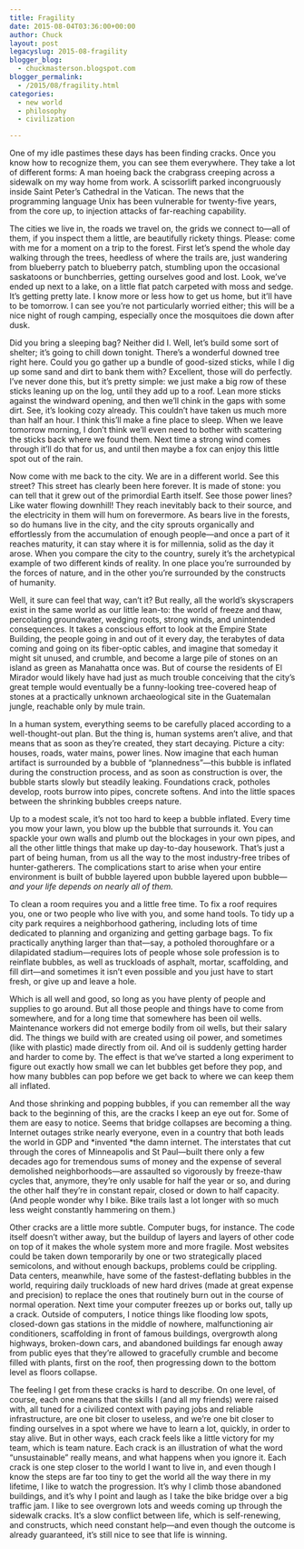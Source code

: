 ```yaml
---
title: Fragility
date: 2015-08-04T03:36:00+00:00
author: Chuck
layout: post
legacyslug: 2015-08-fragility
blogger_blog:
  - chuckmasterson.blogspot.com
blogger_permalink:
  - /2015/08/fragility.html
categories:
  - new world
  - philosophy
  - civilization

---
```

One of my idle pastimes these days has been finding cracks. Once you know how
to recognize them, you can see them everywhere. They take a lot of different
forms: A man hoeing back the crabgrass creeping across a sidewalk on my way
home from work. A scissorlift parked incongruously inside Saint Peter’s
Cathedral in the Vatican. The news that the programming language Unix has been
vulnerable for twenty-five years, from the core up, to injection attacks of
far-reaching capability.

The cities we live in, the roads we travel on, the grids we connect to—all of
them, if you inspect them a little, are beautifully rickety things. Please:
come with me for a moment on a trip to the forest. First let’s spend the whole
day walking through the trees, heedless of where the trails are, just wandering
from blueberry patch to blueberry patch, stumbling upon the occasional
saskatoons or bunchberries, getting ourselves good and lost. Look, we’ve ended
up next to a lake, on a little flat patch carpeted with moss and sedge. It’s
getting pretty late. I know more or less how to get us home, but it’ll have to
be tomorrow. I can see you’re not particularly worried either; this will be a
nice night of rough camping, especially once the mosquitoes die down after
dusk.

Did you bring a sleeping bag? Neither did I. Well, let’s build some sort of
shelter; it’s going to chill down tonight. There’s a wonderful downed tree
right here. Could you go gather up a bundle of good-sized sticks, while I dig
up some sand and dirt to bank them with? Excellent, those will do perfectly.
I’ve never done this, but it’s pretty simple: we just make a big row of these
sticks leaning up on the log, until they add up to a roof. Lean more sticks
against the windward opening, and then we’ll chink in the gaps with some dirt.
See, it’s looking cozy already. This couldn’t have taken us much more than half
an hour. I think this’ll make a fine place to sleep. When we leave tomorrow
morning, I don’t think we’ll even need to bother with scattering the sticks
back where we found them. Next time a strong wind comes through it’ll do that
for us, and until then maybe a fox can enjoy this little spot out of the rain.

Now come with me back to the city. We are in a different world.  See this
street? This street has clearly been here forever. It is made of stone: you can
tell that it grew out of the primordial Earth itself. See those power lines?
Like water flowing downhill! They reach inevitably back to their source, and
the electricity in them will hum on forevermore. As bears live in the forests,
so do humans live in the city, and the city sprouts organically and
effortlessly from the accumulation of enough people—and once a part of it
reaches maturity, it can stay where it is for millennia, solid as the day it
arose. When you compare the city to the country, surely it’s the archetypical
example of two different kinds of reality. In one place you’re surrounded by
the forces of nature, and in the other you’re surrounded by the constructs of
humanity.

Well, it sure can feel that way, can’t it? But really, all the world’s
skyscrapers exist in the same world as our little lean-to: the world of freeze
and thaw, percolating groundwater, wedging roots, strong winds, and unintended
consequences. It takes a conscious effort to look at the Empire State Building,
the people going in and out of it every day, the terabytes of data coming and
going on its fiber-optic cables, and imagine that someday it might sit unused,
and crumble, and become a large pile of stones on an island as green as
Manahatta once was. But of course the residents of El Mirador would likely have
had just as much trouble conceiving that the city’s great temple would
eventually be a funny-looking tree-covered heap of stones at a practically
unknown archaeological site in the Guatemalan jungle, reachable only by mule
train.

In a human system, everything seems to be carefully placed according to a
well-thought-out plan. But the thing is, human systems aren’t alive, and that
means that as soon as they’re created, they start decaying.  Picture a city:
houses, roads, water mains, power lines. Now imagine that each human artifact
is surrounded by a bubble of “plannedness”—this bubble is inflated during the
construction process, and as soon as construction is over, the bubble starts
slowly but steadily leaking. Foundations crack, potholes develop, roots burrow
into pipes, concrete softens. And into the little spaces between the shrinking
bubbles creeps nature.  

Up to a modest scale, it’s not too hard to keep a bubble inflated. Every time
you mow your lawn, you blow up the bubble that surrounds it. You can spackle
your own walls and plumb out the blockages in your own pipes, and all the other
little things that make up day-to-day housework.  That’s just a part of being
human, from us all the way to the most industry-free tribes of
hunter-gatherers. The complications start to arise when your entire environment
is built of bubble layered upon bubble layered upon bubble—*and your life
depends on nearly all of them.*

To clean a room requires you and a little free time. To fix a roof requires
you, one or two people who live with you, and some hand tools. To tidy up a
city park requires a neighborhood gathering, including lots of time dedicated
to planning and organizing and getting garbage bags. To fix practically
anything larger than that—say, a potholed thoroughfare or a dilapidated
stadium—requires lots of people whose sole profession is to reinflate bubbles,
as well as truckloads of asphalt, mortar, scaffolding, and fill dirt—and
sometimes it isn’t even possible and you just have to start fresh, or give up
and leave a hole.

Which is all well and good, so long as you have plenty of people and supplies
to go around. But all those people and things have to come from somewhere, and
for a long time that somewhere has been oil wells. Maintenance workers did not
emerge bodily from oil wells, but their salary did. The things we build with
are created using oil power, and sometimes (like with plastic) made directly
from oil. And oil is suddenly getting harder and harder to come by. The effect
is that we’ve started a long experiment to figure out exactly how small we can
let bubbles get before they pop, and how many bubbles can pop before we get
back to where we can keep them all inflated.

And those shrinking and popping bubbles, if you can remember all the way back
to the beginning of this, are the cracks I keep an eye out for. Some of them
are easy to notice.  Seems that bridge collapses are becoming a thing. Internet
outages strike nearly everyone, even in a country that both leads the world in
GDP and *invented *the damn internet. The interstates that cut through the
cores of Minneapolis and St Paul—built there only a few decades ago for
tremendous sums of money and the expense of several demolished
neighborhoods—are assaulted so vigorously by freeze-thaw cycles that, anymore,
they’re only usable for half the year or so, and during the other half they’re
in constant repair, closed or down to half capacity. (And people wonder why I
bike. Bike trails last a lot longer with so much less weight constantly
hammering on them.)

Other cracks are a little more subtle. Computer bugs, for instance. The code
itself doesn’t wither away, but the buildup of layers and layers of other code
on top of it makes the whole system more and more fragile. Most websites could
be taken down temporarily by one or two strategically placed semicolons, and
without enough backups, problems could be crippling. Data centers, meanwhile,
have some of the fastest-deflating bubbles in the world, requiring daily
truckloads of new hard drives (made at great expense and precision) to replace
the ones that routinely burn out in the course of normal operation. Next time
your computer freezes up or borks out, tally up a crack. Outside of computers,
I notice things like flooding low spots, closed-down gas stations in the middle
of nowhere, malfunctioning air conditioners, scaffolding in front of famous
buildings, overgrowth along highways, broken-down cars, and abandoned buildings
far enough away from public eyes that they’re allowed to gracefully crumble and
become filled with plants, first on the roof, then progressing down to the
bottom level as floors collapse.

The feeling I get from these cracks is hard to describe. On one level, of
course, each one means that the skills I (and all my friends) were raised with,
all tuned for a civilized context with paying jobs and reliable infrastructure,
are one bit closer to useless, and we’re one bit closer to finding ourselves in
a spot where we have to learn a lot, quickly, in order to stay alive. But in
other ways, each crack feels like a little victory for my team, which is team
nature. Each crack is an illustration of what the word “unsustainable” really
means, and what happens when you ignore it. Each crack is one step closer to
the world I want to live in, and even though I know the steps are far too tiny
to get the world all the way there in my lifetime, I like to watch the
progression. It’s why I climb those abandoned buildings, and it’s why I point
and laugh as I take the bike bridge over a big traffic jam. I like to see
overgrown lots and weeds coming up through the sidewalk cracks. It’s a slow
conflict between life, which is self-renewing, and constructs, which need
constant help—and even though the outcome is already guaranteed, it’s still
nice to see that life is winning.
